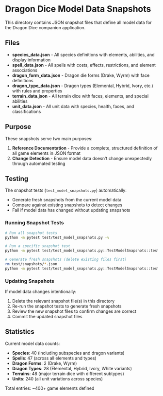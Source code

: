 # Dragon Dice Model Data Snapshots

This directory contains JSON snapshot files that define all model data for the Dragon Dice companion application.

## Files

- **species_data.json** - All species definitions with elements, abilities, and display information
- **spell_data.json** - All spells with costs, effects, restrictions, and element associations  
- **dragon_form_data.json** - Dragon die forms (Drake, Wyrm) with face definitions
- **dragon_type_data.json** - Dragon types (Elemental, Hybrid, Ivory, etc.) with rules and properties
- **terrain_data.json** - All terrain dice with faces, elements, and special abilities
- **unit_data.json** - All unit data with species, health, faces, and classifications

## Purpose

These snapshots serve two main purposes:

1. **Reference Documentation** - Provide a complete, structured definition of all game elements in JSON format
2. **Change Detection** - Ensure model data doesn't change unexpectedly through automated testing

## Testing

The snapshot tests (`test_model_snapshots.py`) automatically:
- Generate fresh snapshots from the current model data
- Compare against existing snapshots to detect changes
- Fail if model data has changed without updating snapshots

### Running Snapshot Tests

```bash
# Run all snapshot tests
python -m pytest test/test_model_snapshots.py -v

# Run a specific snapshot test
python -m pytest test/test_model_snapshots.py::TestModelSnapshots::test_species_snapshot -v

# Generate fresh snapshots (delete existing files first)
rm test/snapshots/*.json
python -m pytest test/test_model_snapshots.py::TestModelSnapshots::test_generate_all_snapshots -v
```

### Updating Snapshots

If model data changes intentionally:

1. Delete the relevant snapshot file(s) in this directory
2. Re-run the snapshot tests to generate fresh snapshots
3. Review the new snapshot files to confirm changes are correct
4. Commit the updated snapshot files

## Statistics

Current model data counts:
- **Species**: 40 (including subspecies and dragon variants)
- **Spells**: 47 (across all elements and types)
- **Dragon Forms**: 2 (Drake, Wyrm)
- **Dragon Types**: 28 (Elemental, Hybrid, Ivory, White variants)
- **Terrains**: 48 (major terrain dice with different subtypes)
- **Units**: 240 (all unit variations across species)

Total entries: ~400+ game elements defined